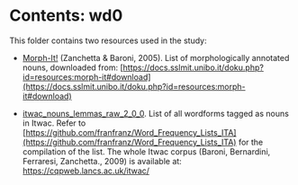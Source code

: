 # Contents: wd0

This folder contains two resources used in the study:

* [Morph-It!](https://github.com/franfranz/Morphological_Systems_Entropy/blob/main/Full/wd0/morph-it_048.zip) (Zanchetta & Baroni, 2005). 
List of morphologically annotated nouns, downloaded from: [https://docs.sslmit.unibo.it/doku.php?id=resources:morph-it#download](https://docs.sslmit.unibo.it/doku.php?id=resources:morph-it#download)

* [itwac_nouns_lemmas_raw_2_0_0](https://github.com/franfranz/Morphological_Systems_Entropy/blob/main/Full/wd0/itwac_nouns_lemmas_raw_2_0_0.zip). 
List of all wordforms tagged as nouns in Itwac. Refer to [https://github.com/franfranz/Word_Frequency_Lists_ITA](https://github.com/franfranz/Word_Frequency_Lists_ITA) for the compilation of the list. 
The whole Itwac corpus (Baroni, Bernardini, Ferraresi, Zanchetta., 2009)  is available at: https://cqpweb.lancs.ac.uk/itwac/ 

